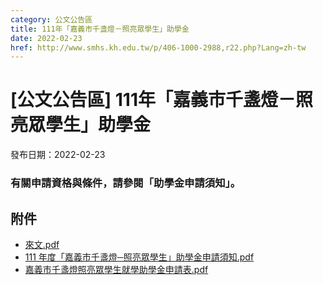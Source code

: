 ```yaml
---
category: 公文公告區
title: 111年「嘉義市千盞燈－照亮眾學生」助學金
date: 2022-02-23
href: http://www.smhs.kh.edu.tw/p/406-1000-2988,r22.php?Lang=zh-tw
---
```


# [公文公告區] 111年「嘉義市千盞燈－照亮眾學生」助學金

發布日期：2022-02-23

### 有關申請資格與條件，請參閱「助學金申請須知」。

## 附件

- [來文.pdf](https://www.smhs.kh.edu.tw/var/file/0/1000/attach/78/pta_2725_4252341_07752.pdf)
- [111 年度「嘉義市千盞燈─照亮眾學生」助學金申請須知.pdf](https://www.smhs.kh.edu.tw/var/file/0/1000/attach/78/pta_2726_604840_07752.pdf)
- [嘉義市千盞燈照亮眾學生就學助學金申請表.pdf](https://www.smhs.kh.edu.tw/var/file/0/1000/attach/78/pta_2727_6054682_07752.pdf)
